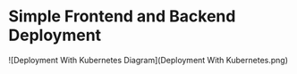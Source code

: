 # Simple Frontend and Backend Deployment

![Deployment With Kubernetes Diagram](Deployment With Kubernetes.png)
